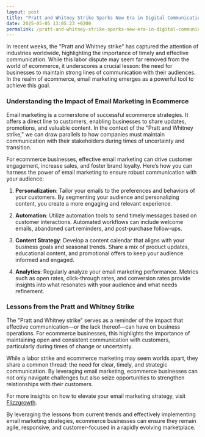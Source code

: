 ```yaml
---
layout: post
title: "Pratt and Whitney Strike Sparks New Era in Digital Communication"
date: 2025-05-05 13:05:23 +0200
permalink: /pratt-and-whitney-strike-sparks-new-era-in-digital-communication/
---
```



In recent weeks, the "Pratt and Whitney strike" has captured the attention of industries worldwide, highlighting the importance of timely and effective communication. While this labor dispute may seem far removed from the world of ecommerce, it underscores a crucial lesson: the need for businesses to maintain strong lines of communication with their audiences. In the realm of ecommerce, email marketing emerges as a powerful tool to achieve this goal.

### Understanding the Impact of Email Marketing in Ecommerce

Email marketing is a cornerstone of successful ecommerce strategies. It offers a direct line to customers, enabling businesses to share updates, promotions, and valuable content. In the context of the "Pratt and Whitney strike," we can draw parallels to how companies must maintain communication with their stakeholders during times of uncertainty and transition.

For ecommerce businesses, effective email marketing can drive customer engagement, increase sales, and foster brand loyalty. Here’s how you can harness the power of email marketing to ensure robust communication with your audience:

1. **Personalization**: Tailor your emails to the preferences and behaviors of your customers. By segmenting your audience and personalizing content, you create a more engaging and relevant experience.

2. **Automation**: Utilize automation tools to send timely messages based on customer interactions. Automated workflows can include welcome emails, abandoned cart reminders, and post-purchase follow-ups.

3. **Content Strategy**: Develop a content calendar that aligns with your business goals and seasonal trends. Share a mix of product updates, educational content, and promotional offers to keep your audience informed and engaged.

4. **Analytics**: Regularly analyze your email marketing performance. Metrics such as open rates, click-through rates, and conversion rates provide insights into what resonates with your audience and what needs refinement.

### Lessons from the Pratt and Whitney Strike

The "Pratt and Whitney strike" serves as a reminder of the impact that effective communication—or the lack thereof—can have on business operations. For ecommerce businesses, this highlights the importance of maintaining open and consistent communication with customers, particularly during times of change or uncertainty.

While a labor strike and ecommerce marketing may seem worlds apart, they share a common thread: the need for clear, timely, and strategic communication. By leveraging email marketing, ecommerce businesses can not only navigate challenges but also seize opportunities to strengthen relationships with their customers.

For more insights on how to elevate your email marketing strategy, visit [Flizzgrowth](https://flizzgrowth.com).

By leveraging the lessons from current trends and effectively implementing email marketing strategies, ecommerce businesses can ensure they remain agile, responsive, and customer-focused in a rapidly evolving marketplace.